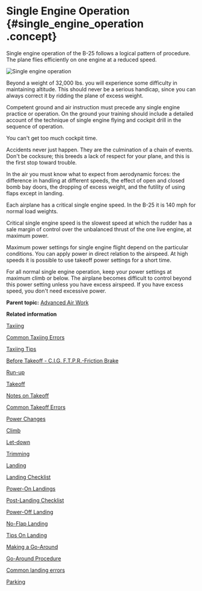 # Single Engine Operation {#single_engine_operation .concept}

Single engine operation of the B-25 follows a logical pattern of procedure. The plane flies efficiently on one engine at a reduced speed.

![Single engine operation](../images/single_engine_ops.png)

Beyond a weight of 32,000 lbs. you will experience some difficulty in maintaining altitude. This should never be a serious handicap, since you can always correct it by ridding the plane of excess weight.

Competent ground and air instruction must precede any single engine practice or operation. On the ground your training should include a detailed account of the technique of single engine flying and cockpit drill in the sequence of operation.

You can't get too much cockpit time.

Accidents never just happen. They are the culmination of a chain of events. Don't be cocksure; this breeds a lack of respect for your plane, and this is the first stop toward trouble.

In the air you must know what to expect from aerodynamic forces: the difference in handling at different speeds, the effect of open and closed bomb bay doors, the dropping of excess weight, and the futility of using flaps except in landing.

Each airplane has a critical single engine speed. In the B-25 it is 140 mph for normal load weights.

Critical single engine speed is the slowest speed at which the rudder has a sale margin of control over the unbalanced thrust of the one live engine, at maximum power.

Maximum power settings for single engine flight depend on the particular conditions. You can apply power in direct relation to the airspeed. At high speeds it is possible to use takeoff power settings for a short time.

For all normal single engine operation, keep your power settings at maximum climb or below. The airplane becomes difficult to control beyond this power setting unless you have excess airspeed. If you have excess speed, you don't need excessive power.

**Parent topic:** [Advanced Air Work](../topics/advanced_air_work.md)

**Related information**  


[Taxiing](../topics/taxiing.md)

[Common Taxiing Errors](../topics/common_taxiing_errors.md)

[Taxiing Tips](../topics/taxiing_tips.md)

[Before Takeoff - C.I.G. F.T.P.R.-Friction Brake](../topics/before_takeoff_c.i.g.f.t.p.r._friction_brake.md)

[Run-up](../topics/run_up.md)

[Takeoff](../topics/takeoff.md)

[Notes on Takeoff](../topics/notes_on_takeoff.md)

[Common Takeoff Errors](../topics/common_takeoff_errors.md)

[Power Changes](../topics/power_changes.md)

[Climb](../topics/climb.md)

[Let-down](../topics/let_down.md)

[Trimming](../topics/trimming.md)

[Landing](../topics/landing.md)

[Landing Checklist](../topics/landing_checklist.md)

[Power-On Landings](../topics/power_on_landings.md)

[Post-Landing Checklist](../topics/post_landing_checklist.md)

[Power-Off Landing](../topics/power_off_landing.md)

[No-Flap Landing](../topics/no_flap_landing.md)

[Tips On Landing](../topics/tips_on_landing.md)

[Making a Go-Around](../topics/making_a_go_around.md)

[Go-Around Procedure](../topics/go_around_procedure.md)

[Common landing errors](../topics/common_landing_errors.md)

[Parking](../topics/parking.md)

